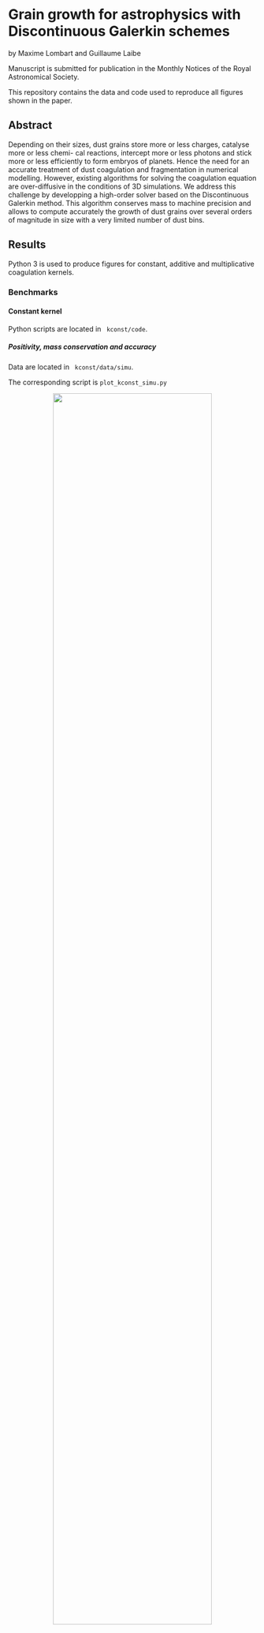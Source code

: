 # Grain growth for astrophysics with Discontinuous Galerkin schemes
by Maxime Lombart and Guillaume Laibe

Manuscript is submitted for publication in the Monthly Notices of the Royal Astronomical Society.

This repository contains the data and code used to reproduce all figures shown in the paper.

## Abstract
Depending on their sizes, dust grains store more or less charges, catalyse more or less chemi- cal reactions, intercept more or less photons and stick more or less efficiently to form embryos of planets. Hence the need for an accurate treatment of dust coagulation and fragmentation in numerical modelling. However, existing algorithms for solving the coagulation equation are over-diffusive in the conditions of 3D simulations. We address this challenge by developping a high-order solver based on the Discontinuous Galerkin method. This algorithm conserves mass to machine precision and allows to compute accurately the growth of dust grains over several orders of magnitude in size with a very limited number of dust bins.

## Results
Python 3 is used to produce figures for constant, additive and multiplicative coagulation kernels.

### Benchmarks
#### Constant kernel
Python scripts are located in ``` kconst/code```.

##### Positivity, mass conservation and accuracy
Data are located in ``` kconst/data/simu```.

The corresponding script is ``` plot_kconst_simu.py ```

<p align="middle">
   <img src="./kconst/plots/kconst_linlog.png" width="80%">
</p>

<div class="row">
   <img src="./kconst/plots/kconst_tend_loglog_xmeanlog.png" width="49%">
   <img src="./kconst/plots/kconst_err_M1.png" width="49%">
</div>

###### Stability in time

<p align="middle">
   <img src="./kconst/plots/kconst_errL1cont.png" width="49%" />
   <img src="./kconst/plots/kconst_errL1dis.png" width="49%" />
</p>

###### Convergence analysis
<p align="middle">
   <img src="./kconst/plots/kconst_errL1_convergence.png" width="49%"/>
   <img src="./kconst/plots/kconst_errL1_xmeanlog_convergence.png" width="49%"/>
</p>


###### Computational efficiency
Improvement by a factor ~ 4 in computational time. 

<img src="./kconst/plots/kconst_tend_loglog_xmeanlog_DGvsDGGQ.png" width="400">


#### Additive kernel

##### Positivity, mass conservation and accuracy

<p align="middle">
   <img src="./kadd/plots/kadd_linlog.png" width="80%">
</p>

<div class="row">
   <img src="./kadd/plots/kadd_tend_loglog_xmeanlog.png" width="49%">
   <img src="./kadd/plots/kadd_err_M1.png" width="49%">
</div>

###### Stability in time

<p align="middle">
   <img src="./kadd/plots/kadd_errL1cont.png" width="49%" />
   <img src="./kadd/plots/kadd_errL1dis.png" width="49%" />
</p>

###### Convergence analysis
<p align="middle">
   <img src="./kadd/plots/kadd_errL1cont_convergence.png" width="49%"/>
   <img src="./kadd/plots/kadd_errL1dis_convergence.png" width="49%"/>
</p>


###### Computational efficiency
Improvement by a factor ~ 2000 in computational time. 

<img src="./kadd/plots/kadd_tend_loglog_xmeanlog_DGvsDGGQ.png" width="400">



#### Multiplicative kernel

##### Positivity, mass conservation and accuracy

<p align="middle">
   <img src="./kmul/plots/kmul_linlog.png" width="80%">
</p>

<p align="middle">
   <img src="./kmul/plots/kmul_tend_loglog_xmeanlog.png" width="50%">
</p>

<div class="row">
   <img src="./kmul/plots/kmul_M1.png" width="49%">
   <img src="./kmul/plots/kmul_err_M1.png" width="49%">
</div>

###### Stability in time

<p align="middle">
   <img src="./kmul/plots/kmul_errL1cont.png" width="49%" />
   <img src="./kmul/plots/kmul_errL1dis.png" width="49%" />
</p>

###### Convergence analysis
<p align="middle">
   <img src="./kmul/plots/kmul_errL1cont_convergence.png" width="49%"/>
   <img src="./kmul/plots/kmul_errL1dis_convergence.png" width="49%"/>
</p>


###### Computational efficiency
Improvement by a factor ~ 8 in computational time. 

<img src="./kmul/plots/kmul_tend_loglog_xmeanlog_DGvsDGGQ.png" width="400">


   
